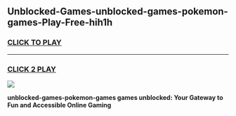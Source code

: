 
## Unblocked-Games-unblocked-games-pokemon-games-Play-Free-hih1h
<h3>
<a href="https://premium76.site?title=unblocked-games-pokemon-games&ref=23A">CLICK TO PLAY</a></h3>
<hr>

<h3>
<a href="https://premium76.site?title=unblocked-games-pokemon-games&ref=23A">CLICK 2 PLAY</a>
  
</h3>

<a href="https://premium76.site?title=unblocked-games-pokemon-games&ref=23A"><img src="https://clearcache.store/games.png"></a>


**unblocked-games-pokemon-games games unblocked: Your Gateway to Fun and Accessible Online Gaming**
